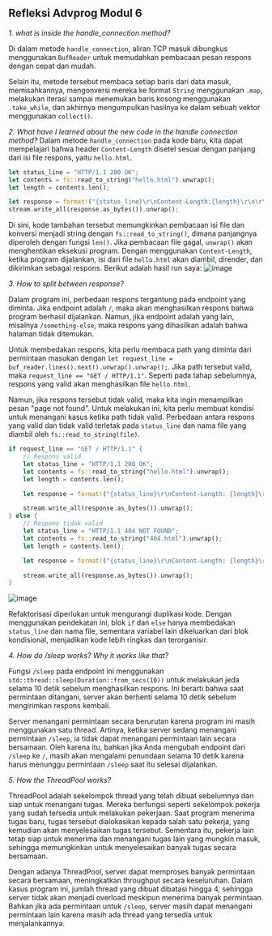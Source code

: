 ## Refleksi Advprog Modul 6

*1. what is inside the handle_connection method?*

Di dalam metode `handle_connection`, aliran TCP masuk dibungkus menggunakan `BufReader` untuk memudahkan pembacaan pesan respons dengan cepat dan mudah.

Selain itu, metode tersebut membaca setiap baris dari data masuk, memisahkannya, mengonversi mereka ke format `String` menggunakan `.map`, melakukan iterasi sampai menemukan baris kosong menggunakan `.take_while`, dan akhirnya mengumpulkan hasilnya ke dalam sebuah vektor menggunakan `collect()`.

*2. What have I learned about the new code in the handle connection method?*
Dalam metode `handle_connection` pada kode baru, kita dapat mempelajari bahwa header `Content-Length` disetel sesuai dengan panjang dari isi file respons, yaitu `hello.html`.

```rust
let status_line = "HTTP/1.1 200 OK";
let contents = fs::read_to_string("hello.html").unwrap();
let length = contents.len();

let response = format!("{status_line}\r\nContent-Length:{length}\r\n\r\n{contents}");
stream.write_all(response.as_bytes()).unwrap();
```

Di sini, kode tambahan tersebut memungkinkan pembacaan isi file dan konversi menjadi string dengan `fs::read_to_string()`, dimana panjangnya diperoleh dengan fungsi `len()`. Jika pembacaan file gagal, `unwrap()` akan menghentikan eksekusi program. Dengan menggunakan `Content-Length`, ketika program dijalankan, isi dari file `hello.html` akan diambil, dirender, dan dikirimkan sebagai respons.
Berikut adalah hasil run saya:
![image](https://github.com/Samuelwidjaja/advprog-modul6/assets/119392779/50c272a9-afee-456f-ae26-408f228d0f3c)

*3. How to split between response?*

Dalam program ini, perbedaan respons tergantung pada endpoint yang diminta. Jika endpoint adalah `/`, maka akan menghasilkan respons bahwa program berhasil dijalankan. Namun, jika endpoint adalah yang lain, misalnya `/something-else`, maka respons yang dihasilkan adalah bahwa halaman tidak ditemukan.

Untuk membedakan respons, kita perlu membaca path yang diminta dari permintaan masukan dengan `let request_line = buf_reader.lines().next().unwrap().unwrap();`. Jika path tersebut valid, maka `request_line == "GET / HTTP/1.1"`. Seperti pada tahap sebelumnya, respons yang valid akan menghasilkan file `hello.html`.

Namun, jika respons tersebut tidak valid, maka kita ingin menampilkan pesan "page not found". Untuk melakukan ini, kita perlu membuat kondisi untuk menangani kasus ketika path tidak valid. Perbedaan antara respons yang valid dan tidak valid terletak pada `status_line` dan nama file yang diambil oleh `fs::read_to_string(file)`.

```rust
if request_line == "GET / HTTP/1.1" {
    // Respons valid
    let status_line = "HTTP/1.1 200 OK";
    let contents = fs::read_to_string("hello.html").unwrap();
    let length = contents.len();

    let response = format!("{status_line}\r\nContent-Length: {length}\r\n\r\n{contents}");

    stream.write_all(response.as_bytes()).unwrap();
} else {
    // Respons tidak valid
    let status_line = "HTTP/1.1 404 NOT FOUND";
    let contents = fs::read_to_string("404.html").unwrap();
    let length = contents.len();

    let response = format!("{status_line}\r\nContent-Length: {length}\r\n\r\n{contents}");

    stream.write_all(response.as_bytes()).unwrap();
}
```
![image](https://github.com/Samuelwidjaja/advprog-modul6/assets/119392779/20e4af88-3a62-4701-be08-fcf5811f2355)

Refaktorisasi diperlukan untuk mengurangi duplikasi kode. Dengan menggunakan pendekatan ini, blok `if` dan `else` hanya membedakan `status_line` dan nama file, sementara variabel lain dikeluarkan dari blok kondisional, menjadikan kode lebih ringkas dan terorganisir.

*4. How do /sleep works? Why it works like that?*

Fungsi `/sleep` pada endpoint ini menggunakan `std::thread::sleep(Duration::from_secs(10))` untuk melakukan jeda selama 10 detik sebelum menghasilkan respons. Ini berarti bahwa saat permintaan ditangani, server akan berhenti selama 10 detik sebelum mengirimkan respons kembali.

Server menangani permintaan secara berurutan karena program ini masih menggunakan satu thread. Artinya, ketika server sedang menangani permintaan `/sleep`, ia tidak dapat menangani permintaan lain secara bersamaan. Oleh karena itu, bahkan jika Anda mengubah endpoint dari `/sleep` ke `/`, masih akan mengalami penundaan selama 10 detik karena harus menunggu permintaan `/sleep` saat itu selesai dijalankan.

*5. How the ThreadPool works?*

ThreadPool adalah sekelompok thread yang telah dibuat sebelumnya dan siap untuk menangani tugas. Mereka berfungsi seperti sekelompok pekerja yang sudah tersedia untuk melakukan pekerjaan. Saat program menerima tugas baru, tugas tersebut dialokasikan kepada salah satu pekerja, yang kemudian akan menyelesaikan tugas tersebut. Sementara itu, pekerja lain tetap siap untuk menerima dan menangani tugas lain yang mungkin masuk, sehingga memungkinkan untuk menyelesaikan banyak tugas secara bersamaan.

Dengan adanya ThreadPool, server dapat memproses banyak permintaan secara bersamaan, meningkatkan throughput secara keseluruhan. Dalam kasus program ini, jumlah thread yang dibuat dibatasi hingga 4, sehingga server tidak akan menjadi overload meskipun menerima banyak permintaan. Bahkan jika ada permintaan untuk `/sleep`, server masih dapat menangani permintaan lain karena masih ada thread yang tersedia untuk menjalankannya.
